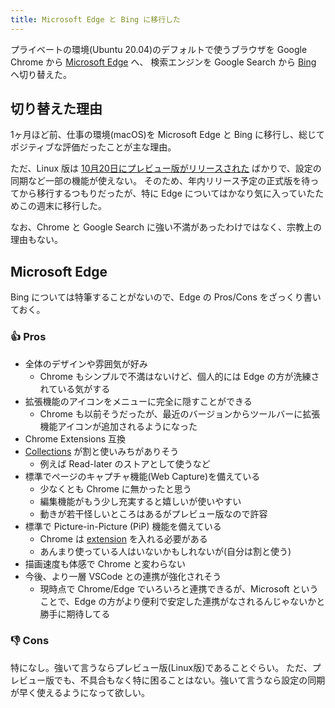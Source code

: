 ```yaml
---
title: Microsoft Edge と Bing に移行した
---
```


プライベートの環境(Ubuntu 20.04)のデフォルトで使うブラウザを Google Chrome から [Microsoft Edge](https://www.microsoft.com/ja-jp/edge) へ、
検索エンジンを Google Search から [Bing](https://www.bing.com/) へ切り替えた。

## 切り替えた理由

1ヶ月ほど前、仕事の環境(macOS)を Microsoft Edge と Bing に移行し、総じてポジティブな評価だったことが主な理由。

ただ、Linux 版は [10月20日にプレビュー版がリリースされた](https://forest.watch.impress.co.jp/docs/news/1284152.html) ばかりで、設定の同期など一部の機能が使えない。
そのため、年内リリース予定の正式版を待ってから移行するつもりだったが、特に Edge についてはかなり気に入っていたためこの週末に移行した。

なお、Chrome と Google Search に強い不満があったわけではなく、宗教上の理由もない。

## Microsoft Edge

Bing については特筆することがないので、Edge の Pros/Cons をざっくり書いておく。

### :+1: Pros

- 全体のデザインや雰囲気が好み
  - Chrome もシンプルで不満はないけど、個人的には Edge の方が洗練されている気がする
- 拡張機能のアイコンをメニューに完全に隠すことができる
  - Chrome も以前そうだったが、最近のバージョンからツールバーに拡張機能アイコンが追加されるようになった
- Chrome Extensions 互換
- [Collections](https://support.microsoft.com/en-us/microsoft-edge/organize-your-ideas-with-collections-in-microsoft-edge-60fd7bba-6cfd-00b9-3787-b197231b507e) が割と使いみちがありそう
  - 例えば Read-later のストアとして使うなど
- 標準でページのキャプチャ機能(Web Capture)を備えている
  - 少なくとも Chrome に無かったと思う
  - 編集機能がもう少し充実すると嬉しいが使いやすい
  - 動きが若干怪しいところはあるがプレビュー版なので許容
- 標準で Picture-in-Picture (PiP) 機能を備えている
  - Chrome は [extension](https://chrome.google.com/webstore/detail/picture-in-picture-extens/hkgfoiooedgoejojocmhlaklaeopbecg) を入れる必要がある
  - あんまり使っている人はいないかもしれないが(自分は割と使う)
- 描画速度も体感で Chrome と変わらない
- 今後、より一層 VSCode との連携が強化されそう
  - 現時点で Chrome/Edge でいろいろと連携できるが、Microsoft ということで、Edge の方がより便利で安定した連携がなされるんじゃないかと勝手に期待してる

### :-1: Cons

特になし。強いて言うならプレビュー版(Linux版)であることぐらい。
ただ、プレビュー版でも、不具合もなく特に困ることはない。強いて言うなら設定の同期が早く使えるようになって欲しい。
